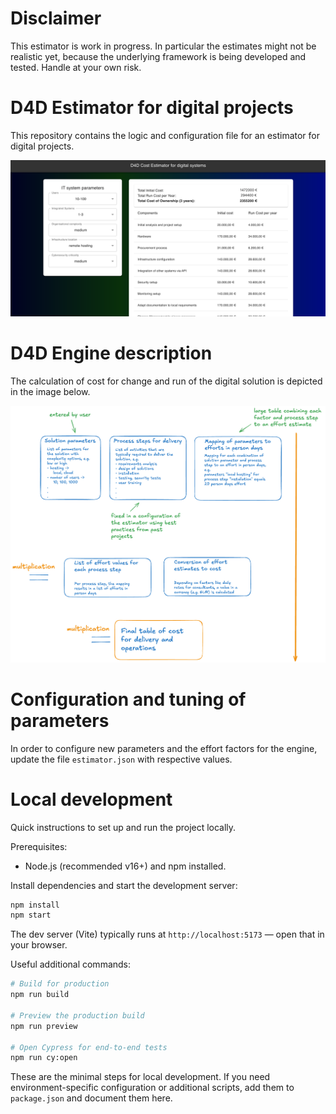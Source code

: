 # Disclaimer

This estimator is work in progress. In particular the estimates might not be realistic yet, because the underlying framework is being developed and tested. Handle at your own risk.

# D4D Estimator for digital projects

This repository contains the logic and configuration file for an estimator for digital projects.

![Screenshot of the d4d estimator](./doc/screenshot.png "Screenshot of the d4d estimator")

# D4D Engine description

The calculation of cost for change and run of the digital solution is depicted in the image below.

![Schematic view of the calculation engine](./doc/estimator-schema.png "Schematic view of the calculation engine")

# Configuration and tuning of parameters

In order to configure new parameters and the effort factors for the engine, update the file `estimator.json` with respective values.

# Local development

Quick instructions to set up and run the project locally.

Prerequisites:

- Node.js (recommended v16+) and npm installed.

Install dependencies and start the development server:

```bash
npm install
npm start
```

The dev server (Vite) typically runs at `http://localhost:5173` — open that in your browser.

Useful additional commands:

```bash
# Build for production
npm run build

# Preview the production build
npm run preview

# Open Cypress for end-to-end tests
npm run cy:open
```

These are the minimal steps for local development. If you need environment-specific configuration or additional scripts, add them to `package.json` and document them here.